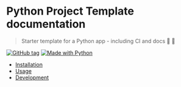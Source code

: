 # Python Project Template documentation
>
> Starter template for a Python app - including CI and docs 🐍 🌠

<!-- TODO: Replace with your project details. -->
[![GitHub tag](https://img.shields.io/github/tag/MichaelCurrin/py-project-template.svg)](https://GitHub.com/MichaelCurrin/py-project-template/tags/)
[![Made with Python](https://img.shields.io/badge/Python->=3.6-blue?logo=python&logoColor=white)](https://python.org)

- [Installation](installation.md)
- [Usage](usage.md)
- [Development](development.md)
